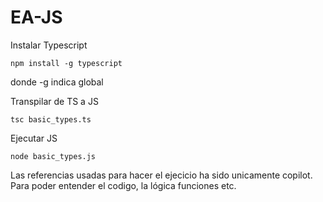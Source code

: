 # EA-JS


Instalar Typescript
```
npm install -g typescript
```
donde -g indica global

Transpilar de TS a JS
```
tsc basic_types.ts
```

Ejecutar JS
```
node basic_types.js
```


Las referencias usadas para hacer el ejecicio ha sido unicamente copilot. Para poder entender el codigo, la lógica funciones etc.
